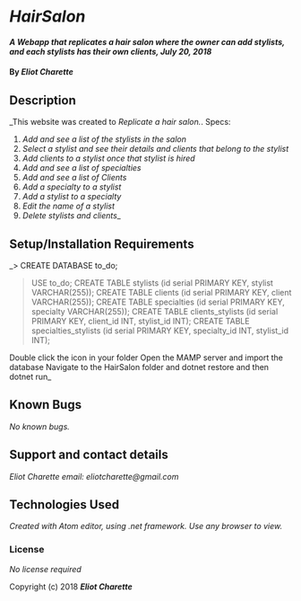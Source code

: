 # _HairSalon_

#### _A Webapp that *replicates a hair salon where the owner can add stylists, and each stylists has their own clients*, July 20, 2018_

#### By _**Eliot Charette**_

## Description

_This website was created to *Replicate a hair salon.*.
Specs:
1. *Add and see a list of the stylists in the salon*
2. *Select a stylist and see their details and clients that belong to the stylist*
3. *Add clients to a stylist once that stylist is hired*
4. *Add and see a list of specialties*
5. *Add and see a list of Clients*
6. *Add a specialty to a stylist*
7. *Add a stylist to a specialty*
8. *Edit the name of a stylist*
9. *Delete stylists and clients*_

## Setup/Installation Requirements

_> CREATE DATABASE to_do;
> USE to_do;
> CREATE TABLE stylists (id serial PRIMARY KEY, stylist VARCHAR(255));
> CREATE TABLE clients (id serial PRIMARY KEY, client VARCHAR(255));
> CREATE TABLE specialties (id serial PRIMARY KEY, specialty VARCHAR(255));
> CREATE TABLE clients_stylists (id serial PRIMARY KEY, client_id INT, stylist_id INT);
> CREATE TABLE specialties_stylists (id serial PRIMARY KEY, specialty_id INT, stylist_id INT);

 Double click the icon in your folder
   Open the MAMP server and import the database
   Navigate to the HairSalon folder and dotnet restore and then dotnet run_
## Known Bugs

_No known bugs._

## Support and contact details

_Eliot Charette email: eliotcharette@gmail.com_

## Technologies Used

_Created with Atom editor, using .net framework.  Use any browser to view._

### License

*No license required*

Copyright (c) 2018 **_Eliot Charette_**
